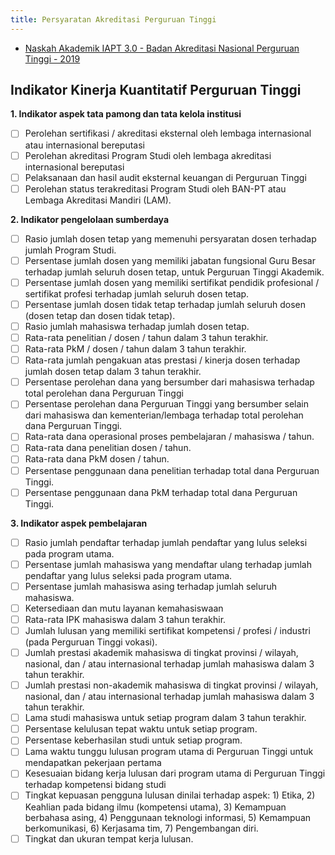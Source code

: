 ```yaml
---
title: Persyaratan Akreditasi Perguruan Tinggi
---
```


- [Naskah Akademik IAPT 3.0 - Badan Akreditasi Nasional Perguruan Tinggi - 2019](https://www.banpt.or.id/wp-content/uploads/2019/09/Lampiran-01-PerBAN-PT-3-2019-Naskah-Akademik-IAPT-3_0.pdf)

## Indikator Kinerja Kuantitatif Perguruan Tinggi

**1. Indikator aspek tata pamong dan tata kelola institusi**
   - [ ] Perolehan sertifikasi / akreditasi eksternal oleh lembaga internasional atau internasional bereputasi
   - [ ] Perolehan akreditasi Program Studi oleh lembaga akreditasi internasional bereputasi
   - [ ] Pelaksanaan dan hasil audit eksternal keuangan di Perguruan Tinggi
   - [ ] Perolehan status terakreditasi Program Studi oleh BAN-PT atau Lembaga Akreditasi Mandiri (LAM).
   
**2. Indikator pengelolaan sumberdaya**
   - [ ] Rasio jumlah dosen tetap yang memenuhi persyaratan dosen terhadap jumlah Program Studi.
   - [ ] Persentase jumlah dosen yang memiliki jabatan fungsional Guru Besar terhadap jumlah seluruh dosen tetap, untuk Perguruan Tinggi Akademik.
   - [ ] Persentase jumlah dosen yang memiliki sertifikat pendidik profesional / sertifikat profesi terhadap jumlah seluruh dosen tetap.
   - [ ] Persentase jumlah dosen tidak tetap terhadap jumlah seluruh dosen (dosen tetap dan dosen tidak tetap).
   - [ ] Rasio jumlah mahasiswa terhadap jumlah dosen tetap.
   - [ ] Rata-rata penelitian / dosen / tahun dalam 3 tahun terakhir.
   - [ ] Rata-rata PkM / dosen / tahun dalam 3 tahun terakhir.
   - [ ] Rata-rata jumlah pengakuan atas prestasi / kinerja dosen terhadap jumlah dosen tetap dalam 3 tahun terakhir.
   - [ ] Persentase perolehan dana yang bersumber dari mahasiswa terhadap total perolehan dana Perguruan Tinggi
   - [ ] Persentase perolehan dana Perguruan Tinggi yang bersumber selain dari mahasiswa dan kementerian/lembaga terhadap total perolehan dana Perguruan Tinggi.
   - [ ] Rata-rata dana operasional proses pembelajaran / mahasiswa / tahun.
   - [ ] Rata-rata dana penelitian dosen / tahun.
   - [ ] Rata-rata dana PkM dosen / tahun.
   - [ ] Persentase penggunaan dana penelitian terhadap total dana Perguruan Tinggi.
   - [ ] Persentase penggunaan dana PkM terhadap total dana Perguruan Tinggi.

**3. Indikator aspek pembelajaran**
   - [ ] Rasio jumlah pendaftar terhadap jumlah pendaftar yang lulus seleksi pada program utama.
   - [ ] Persentase jumlah mahasiswa yang mendaftar ulang terhadap jumlah pendaftar yang lulus seleksi pada program utama.
   - [ ] Persentase jumlah mahasiswa asing terhadap jumlah seluruh mahasiswa.
   - [ ] Ketersediaan dan mutu layanan kemahasiswaan
   - [ ] Rata-rata IPK mahasiswa dalam 3 tahun terakhir.
   - [ ] Jumlah lulusan yang memiliki sertifikat kompetensi / profesi / industri (pada Perguruan Tinggi vokasi).
   - [ ] Jumlah prestasi akademik mahasiswa di tingkat provinsi / wilayah, nasional, dan / atau internasional terhadap jumlah mahasiswa dalam 3 tahun terakhir.
   - [ ] Jumlah prestasi non-akademik mahasiswa di tingkat provinsi / wilayah,  nasional,  dan / atau internasional terhadap jumlah mahasiswa dalam 3 tahun terakhir.
   - [ ] Lama studi mahasiswa untuk setiap program dalam 3 tahun terakhir.
   - [ ] Persentase kelulusan tepat waktu untuk setiap program.
   - [ ] Persentase keberhasilan studi untuk setiap program.
   - [ ] Lama waktu tunggu lulusan program utama di Perguruan Tinggi untuk mendapatkan pekerjaan pertama
   - [ ] Kesesuaian bidang kerja lulusan dari program utama di Perguruan Tinggi terhadap kompetensi bidang studi
   - [ ] Tingkat kepuasan pengguna lulusan dinilai terhadap aspek:  1) Etika, 2) Keahlian pada bidang ilmu (kompetensi utama), 3) Kemampuan berbahasa asing, 4) Penggunaan teknologi informasi, 5) Kemampuan berkomunikasi, 6) Kerjasama tim, 7) Pengembangan diri.
   - [ ] Tingkat dan ukuran tempat kerja lulusan.

